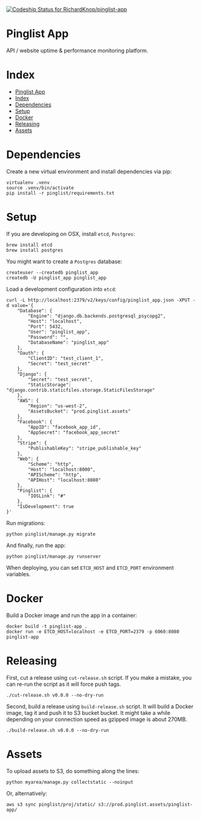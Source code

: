 [![Codeship Status for RichardKnop/pinglist-app](https://codeship.com/projects/bdb716b0-de18-0133-2702-6a683e002de2/status?branch=master)](https://codeship.com/projects/144590)

# Pinglist App

API / website uptime & performance monitoring platform.

# Index

* [Pinglist App](#pinglist-app)
* [Index](#index)
* [Dependencies](#dependencies)
* [Setup](#setup)
* [Docker](#docker)
* [Releasing](#releasing)
* [Assets](#assets)

# Dependencies

Create a new virtual environment and install dependencies via pip:

```
virtualenv .venv
source .venv/bin/activate
pip install -r pinglist/requirements.txt
```

# Setup

If you are developing on OSX, install `etcd`, `Postgres`:

```
brew install etcd
brew install postgres
```

You might want to create a `Postgres` database:

```
createuser --createdb pinglist_app
createdb -U pinglist_app pinglist_app
```

Load a development configuration into `etcd`:

```
curl -L http://localhost:2379/v2/keys/config/pinglist_app.json -XPUT -d value='{
    "Database": {
        "Engine": "django.db.backends.postgresql_psycopg2",
        "Host": "localhost",
        "Port": 5432,
        "User": "pinglist_app",
        "Password": "",
        "DatabaseName": "pinglist_app"
    },
    "Oauth": {
        "ClientID": "test_client_1",
        "Secret": "test_secret"
    },
    "Django": {
        "Secret": "test_secret",
        "StaticStorage": "django.contrib.staticfiles.storage.StaticFilesStorage"
    },
    "AWS": {
        "Region": "us-west-2",
        "AssetsBucket": "prod.pinglist.assets"
    },
    "Facebook": {
        "AppID": "facebook_app_id",
        "AppSecret": "facebook_app_secret"
    },
    "Stripe": {
        "PublishableKey": "stripe_publishable_key"
    },
    "Web": {
        "Scheme": "http",
        "Host": "localhost:8000",
        "APIScheme": "http",
        "APIHost": "localhost:8080"
    },
    "Pinglist": {
        "IOSLink": "#"
    },
    "IsDevelopment": true
}'
```

Run migrations:

```
python pinglist/manage.py migrate
```

And finally, run the app:

```
python pinglist/manage.py runserver
```

When deploying, you can set `ETCD_HOST` and `ETCD_PORT` environment variables.

# Docker

Build a Docker image and run the app in a container:

```
docker build -t pinglist-app .
docker run -e ETCD_HOST=localhost -e ETCD_PORT=2379 -p 6060:8080 pinglist-app
```

# Releasing

First, cut a release using `cut-release.sh` script. If you make a mistake, you can re-run the script as it will force push tags.

```
./cut-release.sh v0.0.0 --no-dry-run
```

Second, build a release using `build-release.sh` script. It will build a Docker image, tag it and push it to S3 bucket bucket. It might take a while depending on your connection speed as gzipped image is about 270MB.

```
./build-release.sh v0.0.0 --no-dry-run
```

# Assets

To upload assets to S3, do something along the lines:

```
python myarea/manage.py collectstatic --noinput
```

Or, alternatively:

```
aws s3 sync pinglist/proj/static/ s3://prod.pinglist.assets/pinglist-app/
```
